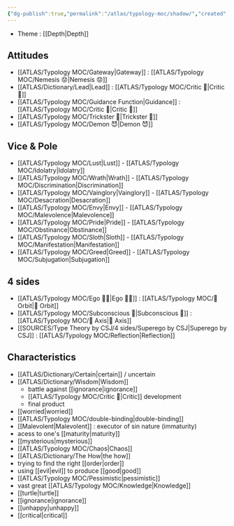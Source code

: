 ```yaml
---
{"dg-publish":true,"permalink":"/atlas/typology-moc/shadow/","created":"","updated":""}
---
```



- Theme : [[Depth\|Depth]] 

## Attitudes 
- [[ATLAS/Typology MOC/Gateway\|Gateway]] : [[ATLAS/Typology MOC/Nemesis 😟\|Nemesis 😟]]
- [[ATLAS/Dictionary/Lead\|Lead]] : [[ATLAS/Typology MOC/Critic 🤔\|Critic 🤔]]
- [[ATLAS/Typology MOC/Guidance Function\|Guidance]] : [[ATLAS/Typology MOC/Critic 🤔\|Critic 🤔]] 
- [[ATLAS/Typology MOC/Trickster 🤡\|Trickster 🤡]]
- [[ATLAS/Typology MOC/Demon 😈\|Demon 😈]]

## Vice & Pole
- [[ATLAS/Typology MOC/Lust\|Lust]] - [[ATLAS/Typology MOC/Idolatry\|Idolatry]]
- [[ATLAS/Typology MOC/Wrath\|Wrath]] - [[ATLAS/Typology MOC/Discrimination\|Discrimination]] 
- [[ATLAS/Typology MOC/Vainglory\|Vainglory]] - [[ATLAS/Typology MOC/Desacration\|Desacration]]
- [[ATLAS/Typology MOC/Envy\|Envy]] - [[ATLAS/Typology MOC/Malevolence\|Malevolence]]
- [[ATLAS/Typology MOC/Pride\|Pride]] - [[ATLAS/Typology MOC/Obstinance\|Obstinance]]
- [[ATLAS/Typology MOC/Sloth\|Sloth]] - [[ATLAS/Typology MOC/Manifestation\|Manifestation]]
- [[ATLAS/Typology MOC/Greed\|Greed]] - [[ATLAS/Typology MOC/Subjugation\|Subjugation]]

## 4 sides 
- [[ATLAS/Typology MOC/Ego 🙋‍♂️\|Ego 🙋‍♂️]] : [[ATLAS/Typology MOC/🔄 Orbit\|🔄 Orbit]]
- [[ATLAS/Typology MOC/Subconscious 🤸\|Subconscious 🤸]] : [[ATLAS/Typology MOC/🧲 Axis\|🧲 Axis]]
- [[SOURCES/Type Theory by CSJ/4 sides/Superego by CSJ\|Superego by CSJ]] : [[ATLAS/Typology MOC/Reflection\|Reflection]]

## Characteristics 
- [[ATLAS/Dictionary/Certain\|certain]] / uncertain
- [[ATLAS/Dictionary/Wisdom\|Wisdom]]
	- battle against [[ignorance\|ignorance]]
	- [[ATLAS/Typology MOC/Critic 🤔\|Critic]] development
	- final product
- [[worried\|worried]]
- [[ATLAS/Typology MOC/double-binding\|double-binding]]
- [[Malevolent\|Malevolent]] : executor of sin nature (immaturity)
- acess to one's [[maturity\|maturity]]
- [[mysterious\|mysterious]]
- [[ATLAS/Typology MOC/Chaos\|Chaos]] 
- [[ATLAS/Dictionary/The How\|the how]]
- trying to find the right [[order\|order]]
- using [[evil\|evil]] to produce [[good\|good]]
- [[ATLAS/Typology MOC/Pessimistic\|pessimistic]]
- vast great [[ATLAS/Typology MOC/Knowledge\|Knowledge]]
- [[turtle\|turtle]]
- [[ignorance\|ignorance]]
- [[unhappy\|unhappy]]
- [[critical\|critical]] 